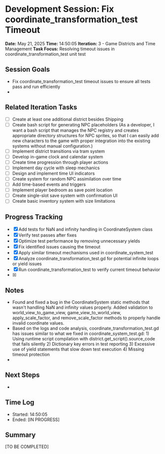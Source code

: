 # Development Session: Fix coordinate_transformation_test Timeout
**Date:** May 21, 2025
**Time:** 14:50:05
**Iteration:** 3 - Game Districts and Time Management
**Task Focus:** Resolving timeout issues in coordinate_transformation_test unit test

## Session Goals
- Fix coordinate_transformation_test timeout issues to ensure all tests pass and run efficiently
- 

## Related Iteration Tasks
- [ ] Create at least one additional district besides Shipping
- [ ] Create bash script for generating NPC placeholders (As a developer, I want a bash script that manages the NPC registry and creates appropriate directory structures for NPC sprites, so that I can easily add new characters to the game with proper integration into the existing systems without manual configuration.)
- [ ] Implement district transitions via tram system
- [ ] Develop in-game clock and calendar system
- [ ] Create time progression through player actions
- [ ] Implement day cycle with sleep mechanics
- [ ] Design and implement time UI indicators
- [ ] Create system for random NPC assimilation over time
- [ ] Add time-based events and triggers
- [ ] Implement player bedroom as save point location
- [ ] Create single-slot save system with confirmation UI
- [ ] Create basic inventory system with size limitations

## Progress Tracking
- [x] Add tests for NaN and infinity handling in CoordinateSystem class
- [x] Verify test passes after fixes
- [x] Optimize test performance by removing unnecessary yields
- [x] Fix identified issues causing the timeout
- [x] Apply similar timeout mechanisms used in coordinate_system_test
- [x] Analyze coordinate_transformation_test.gd for potential infinite loops or yield issues
- [x] Run coordinate_transformation_test to verify current timeout behavior
- [x] 

## Notes
- Found and fixed a bug in the CoordinateSystem static methods that wasn't handling NaN and infinity values properly. Added validation to world_view_to_game_view, game_view_to_world_view, apply_scale_factor, and remove_scale_factor methods to properly handle invalid coordinate values.
- Based on the logs and code analysis, coordinate_transformation_test.gd has issues similar to what we fixed in coordinate_system_test.gd: 1) Using runtime script compilation with district.get_script().source_code that fails silently 2) Dictionary key errors in test reporting 3) Excessive use of yield statements that slow down test execution 4) Missing timeout protection
- 

## Next Steps
- 

## Time Log
- Started: 14:50:05
- Ended: [IN PROGRESS]

## Summary
[TO BE COMPLETED]
